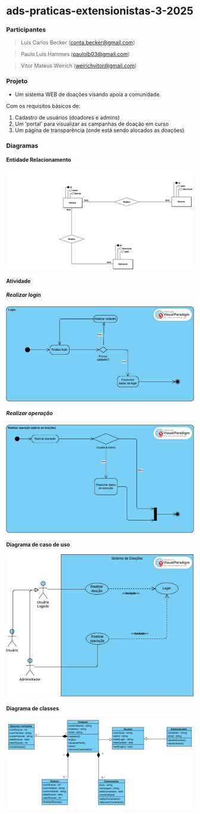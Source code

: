 # ads-praticas-extensionistas-3-2025

### Participantes

> Luis Carlos Becker (conta.becker@gmail.com)

> Paulo Luis Hammes (paulolb03@gmail.com)

> Vitor Mateus Weirich (weirichvitor@gmail.com)

### Projeto

- Um sistema WEB de doações visando apoia a comunidade.

Com os requisitos básicos de:

1. Cadastro de usuários (doadores e admins)
2. Um 'portal' para visualizar as campanhas de doação em curso
3. Um página de transparência (onde está sendo alocados as doações)

### Diagramas

#### Entidade Relacionamento

![diagrama-entidade-relacionamento](diagramas/entidade_relacionamento.png)

#### Atividade

##### Realizar login

![diagrama-atividade-login](diagramas/atividade_login.jpg)

##### Realizar operação

![diagrama-atividade-operacao](diagramas/atividade_operacao.jpg)

#### Diagrama de caso de uso

![diagrama-caso-de-uso](diagramas/caso_de_uso.jpg)

#### Diagrama de classes

![diagrama-de-classes](diagramas/diagrama_classes.png)
